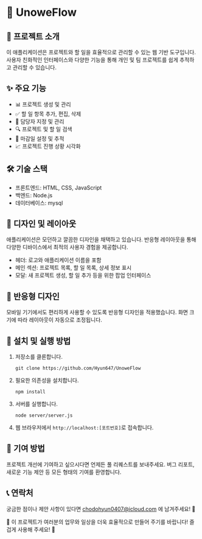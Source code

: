# 🚀 UnoweFlow

## 📝 프로젝트 소개

이 애플리케이션은 프로젝트와 할 일을 효율적으로 관리할 수 있는 웹 기반 도구입니다. 사용자 친화적인 인터페이스와 다양한 기능을 통해 개인 및 팀 프로젝트를 쉽게 추적하고 관리할 수 있습니다.

## ✨ 주요 기능

- 📊 프로젝트 생성 및 관리
- ✅ 할 일 항목 추가, 편집, 삭제
- 👥 담당자 지정 및 관리
- 🔍 프로젝트 및 할 일 검색
- 📅 마감일 설정 및 추적
- 📈 프로젝트 진행 상황 시각화

## 🛠 기술 스택

- 프론트엔드: HTML, CSS, JavaScript
- 백엔드: Node.js
- 데이터베이스: mysql

## 🎨 디자인 및 레이아웃

애플리케이션은 모던하고 깔끔한 디자인을 채택하고 있습니다. 반응형 레이아웃을 통해 다양한 디바이스에서 최적의 사용자 경험을 제공합니다.

- 헤더: 로고와 애플리케이션 이름을 포함
- 메인 섹션: 프로젝트 목록, 할 일 목록, 상세 정보 표시
- 모달: 새 프로젝트 생성, 할 일 추가 등을 위한 팝업 인터페이스

## 📱 반응형 디자인

모바일 기기에서도 편리하게 사용할 수 있도록 반응형 디자인을 적용했습니다. 화면 크기에 따라 레이아웃이 자동으로 조정됩니다.

## 🔧 설치 및 실행 방법

1. 저장소를 클론합니다.
   ```
   git clone https://github.com/Hyun647/UnoweFlow
   ```
2. 필요한 의존성을 설치합니다.
   ```
   npm install
   ```
3. 서버를 실행합니다.
   ```
   node server/server.js
   ```
4. 웹 브라우저에서 `http://localhost:[포트번호]`로 접속합니다.

## 🤝 기여 방법

프로젝트 개선에 기여하고 싶으시다면 언제든 풀 리퀘스트를 보내주세요. 버그 리포트, 새로운 기능 제안 등 모든 형태의 기여를 환영합니다.

## 📞 연락처

궁금한 점이나 제안 사항이 있다면 chodohyun0407@icloud.com 에 남겨주세요! 💬

🌟 이 프로젝트가 여러분의 업무와 일상을 더욱 효율적으로 만들어 주기를 바랍니다! 즐겁게 사용해 주세요! 🌟
